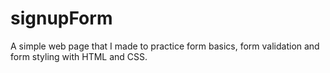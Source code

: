 # signupForm

A simple web page that I made to practice form basics, form validation and form styling with HTML and CSS.